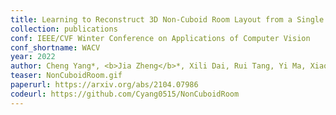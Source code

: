 ```yaml
---
title: Learning to Reconstruct 3D Non-Cuboid Room Layout from a Single RGB Image
collection: publications
conf: IEEE/CVF Winter Conference on Applications of Computer Vision
conf_shortname: WACV
year: 2022
author: Cheng Yang*, <b>Jia Zheng</b>*, Xili Dai, Rui Tang, Yi Ma, Xiaojun Yuan
teaser: NonCuboidRoom.gif
paperurl: https://arxiv.org/abs/2104.07986
codeurl: https://github.com/Cyang0515/NonCuboidRoom
---
```

